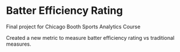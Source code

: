 # Batter Efficiency Rating

Final project for Chicago Booth Sports Analytics Course

Created a new metric to measure batter efficiency rating vs traditional measures.
